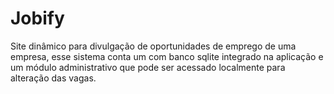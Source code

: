 # Jobify

Site dinâmico para divulgação de oportunidades de emprego de uma
empresa, esse sistema conta um com banco sqlite integrado na aplicação e um
módulo administrativo que pode ser acessado localmente para alteração das vagas.
